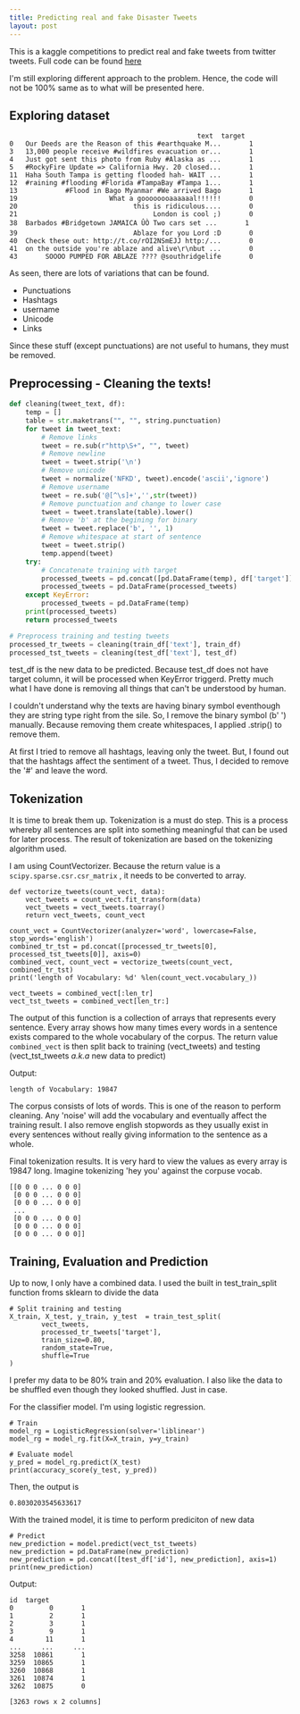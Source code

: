 ```yaml
---
title: Predicting real and fake Disaster Tweets
layout: post
---
```


This is a kaggle competitions to predict real and fake tweets from twitter tweets. Full code can be found [here](https://github.com/devennn/Programming-Challenge/blob/master/kaggle-submission/disaster-tweets/main_v2.ipynb)

I'm still exploring different approach to the problem. Hence, the code will not be 100% same as to what will be presented here.

## Exploring dataset
```
                                               text  target  
0   Our Deeds are the Reason of this #earthquake M...       1  
3   13,000 people receive #wildfires evacuation or...       1  
4   Just got sent this photo from Ruby #Alaska as ...       1  
5   #RockyFire Update => California Hwy. 20 closed...       1    
11  Haha South Tampa is getting flooded hah- WAIT ...       1  
12  #raining #flooding #Florida #TampaBay #Tampa 1...       1  
13            #Flood in Bago Myanmar #We arrived Bago       1   
19                       What a goooooooaaaaaal!!!!!!       0  
20                             this is ridiculous....       0  
21                                  London is cool ;)       0    
38  Barbados #Bridgetown JAMAICA ÛÒ Two cars set ...       1  
39                             Ablaze for you Lord :D       0  
40  Check these out: http://t.co/rOI2NSmEJJ http:/...       0  
41  on the outside you're ablaze and alive\r\nbut ...       0  
43       SOOOO PUMPED FOR ABLAZE ???? @southridgelife       0   
```

As seen, there are lots of variations that can be found.
- Punctuations
- Hashtags
- username
- Unicode
- Links

Since these stuff (except punctuations) are not useful to humans, they must be removed.

## Preprocessing - Cleaning the texts!
```python
def cleaning(tweet_text, df):
    temp = []
    table = str.maketrans("", "", string.punctuation)
    for tweet in tweet_text:
        # Remove links
        tweet = re.sub(r"http\S+", "", tweet)
        # Remove newline
        tweet = tweet.strip('\n')
        # Remove unicode
        tweet = normalize('NFKD', tweet).encode('ascii','ignore')
        # Remove username
        tweet = re.sub('@[^\s]+','',str(tweet))
        # Remove punctuation and change to lower case
        tweet = tweet.translate(table).lower()
        # Remove 'b' at the begining for binary
        tweet = tweet.replace('b', '', 1)
        # Remove whitespace at start of sentence
        tweet = tweet.strip()
        temp.append(tweet)
    try:
        # Concatenate training with target
        processed_tweets = pd.concat([pd.DataFrame(temp), df['target']], axis=1)
        processed_tweets = pd.DataFrame(processed_tweets)
    except KeyError:
        processed_tweets = pd.DataFrame(temp)
    print(processed_tweets)
    return processed_tweets

# Preprocess training and testing tweets
processed_tr_tweets = cleaning(train_df['text'], train_df)
processed_tst_tweets = cleaning(test_df['text'], test_df)
```

test_df is the new data to be predicted. Because test_df does not have target column, it will be processed when KeyError triggerd. Pretty much what I have done is removing all things that can't be understood by human.

I couldn't understand why the texts are having binary symbol eventhough they are string type right from the sile. So, I remove the binary symbol (b' ') manually. Because removing them create whitespaces, I applied .strip() to remove them.

At first I tried to remove all hashtags, leaving only the tweet. But, I found out that the hashtags affect the sentiment of a tweet. Thus, I decided to remove the '#' and leave the word.

## Tokenization

It is time to break them up. Tokenization is a must do step. This is a process whereby all sentences are split into something meaningful that can be used for later process. The result of tokenization are based on the tokenizing algorithm used.

I am using CountVectorizer. Because the return value is a ```scipy.sparse.csr.csr_matrix``` , it needs to be converted to array.

```
def vectorize_tweets(count_vect, data):
    vect_tweets = count_vect.fit_transform(data)
    vect_tweets = vect_tweets.toarray()
    return vect_tweets, count_vect
    
count_vect = CountVectorizer(analyzer='word', lowercase=False, stop_words='english')
combined_tr_tst = pd.concat([processed_tr_tweets[0], processed_tst_tweets[0]], axis=0)
combined_vect, count_vect = vectorize_tweets(count_vect, combined_tr_tst)
print('length of Vocabulary: %d' %len(count_vect.vocabulary_))

vect_tweets = combined_vect[:len_tr]
vect_tst_tweets = combined_vect[len_tr:]
```

The output of this function is a collection of arrays that represents every sentence. Every array shows how many times every words in a sentence exists compared to the whole vocabulary of the corpus. The return value  ```combined_vect``` is then split back to training (vect_tweets) and testing (vect_tst_tweets _a.k.a_ new data to predict)

Output:

```
length of Vocabulary: 19847
```

The corpus consists of lots of words. This is one of the reason to perform cleaning. Any 'noise' will add the vocabulary and eventually affect the training result. I also remove english stopwords as they usually exist in every sentences without really giving information to the sentence as a whole.

Final tokenization results. It is very hard to view the values as every array is 19847 long. Imagine tokenizing 'hey you' against the corpuse vocab.

```
[[0 0 0 ... 0 0 0]
 [0 0 0 ... 0 0 0]
 [0 0 0 ... 0 0 0]
 ...
 [0 0 0 ... 0 0 0]
 [0 0 0 ... 0 0 0]
 [0 0 0 ... 0 0 0]]
```

## Training, Evaluation and Prediction

Up to now, I only have a combined data. I used the built in test_train_split function froms sklearn to divide the data
```
# Split training and testing
X_train, X_test, y_train, y_test  = train_test_split(
        vect_tweets, 
        processed_tr_tweets['target'],
        train_size=0.80, 
        random_state=True,
        shuffle=True
)
```
I prefer my data to be 80% train and 20% evaluation. I also like the data to be shuffled even though they looked shuffled. Just in case.

For the classifier model. I'm using logistic regression. 
```
# Train
model_rg = LogisticRegression(solver='liblinear')
model_rg = model_rg.fit(X=X_train, y=y_train)

# Evaluate model
y_pred = model_rg.predict(X_test)
print(accuracy_score(y_test, y_pred))
```

Then, the output is 
```
0.8030203545633617
```

With the trained model, it is time to perform prediciton of new data
```
# Predict
new_prediction = model.predict(vect_tst_tweets)
new_prediction = pd.DataFrame(new_prediction)
new_prediction = pd.concat([test_df['id'], new_prediction], axis=1)
print(new_prediction)
```

Output:
```
id  target
0         0       1
1         2       1
2         3       1
3         9       1
4        11       1
...     ...     ...
3258  10861       1
3259  10865       1
3260  10868       1
3261  10874       1
3262  10875       0

[3263 rows x 2 columns]
```
